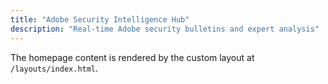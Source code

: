 ```yaml
---
title: "Adobe Security Intelligence Hub"
description: "Real-time Adobe security bulletins and expert analysis"
---
```


The homepage content is rendered by the custom layout at `/layouts/index.html`.
